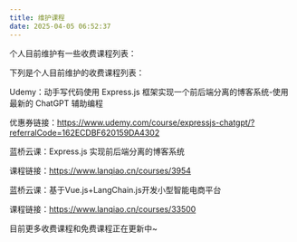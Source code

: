 ```yaml
---
title: 维护课程
date: 2025-04-05 06:52:37
---
```



个人目前维护有一些收费课程列表：

下列是个人目前维护的收费课程列表：

Udemy：动手写代码使用 Express.js 框架实现一个前后端分离的博客系统-使用最新的 ChatGPT 辅助编程

优惠券链接：https://www.udemy.com/course/expressjs-chatgpt/?referralCode=162ECDBF620159DA4302

蓝桥云课：Express.js 实现前后端分离的博客系统

课程链接：https://www.lanqiao.cn/courses/3954

蓝桥云课：基于Vue.js+LangChain.js开发小型智能电商平台

课程链接：https://www.lanqiao.cn/courses/33500

目前更多收费课程和免费课程正在更新中~

